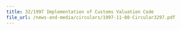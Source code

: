 ```yaml
---
title: 32/1997 Implementation of Customs Valuation Code
file_url: /news-and-media/circulars/1997-11-08-Circular3297.pdf
---
```

